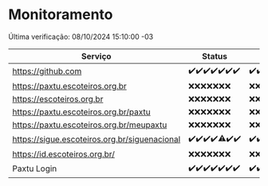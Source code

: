 # Monitoramento

Última verificação: 08/10/2024 15:10:00 -03

|Serviço|Status|Últimas 24h|
|---|---|---|
|https://github.com|<span title="2024-10-01: OK=23">✔️</span><span title="2024-10-02: OK=23">✔️</span><span title="2024-10-03: OK=23">✔️</span><span title="2024-10-04: OK=23">✔️</span><span title="2024-10-05: OK=23">✔️</span><span title="2024-10-06: OK=23">✔️</span><span title="2024-10-07: OK=17">✔️</span>|<span title="07/10/2024 15:11:00 -03 : 200">✔️</span><span title="07/10/2024 16:06:00 -03 : 200">✔️</span><span title="07/10/2024 17:08:00 -03 : 200">✔️</span><span title="07/10/2024 18:07:00 -03 : 200">✔️</span><span title="07/10/2024 19:08:00 -03 : 200">✔️</span><span title="07/10/2024 20:07:00 -03 : 200">✔️</span><span title="07/10/2024 21:39:00 -03 : 200">✔️</span><span title="07/10/2024 23:13:00 -03 : 200">✔️</span><span title="08/10/2024 00:16:00 -03 : 200">✔️</span><span title="08/10/2024 01:10:00 -03 : 200">✔️</span><span title="08/10/2024 02:08:00 -03 : 200">✔️</span><span title="08/10/2024 03:12:00 -03 : 200">✔️</span><span title="08/10/2024 04:08:00 -03 : 200">✔️</span><span title="08/10/2024 05:11:00 -03 : 200">✔️</span><span title="08/10/2024 06:08:00 -03 : 200">✔️</span><span title="08/10/2024 07:08:00 -03 : 200">✔️</span><span title="08/10/2024 08:07:00 -03 : 200">✔️</span><span title="08/10/2024 09:15:00 -03 : 200">✔️</span><span title="08/10/2024 10:16:00 -03 : 200">✔️</span><span title="08/10/2024 11:09:00 -03 : 200">✔️</span><span title="08/10/2024 12:08:00 -03 : 200">✔️</span><span title="08/10/2024 13:10:00 -03 : 200">✔️</span><span title="08/10/2024 14:07:00 -03 : 200">✔️</span><span title="08/10/2024 15:10:00 -03 : 200">✔️</span>|
|https://paxtu.escoteiros.org.br|<span title="2024-10-01: Falhas=23">❌</span><span title="2024-10-02: Falhas=23">❌</span><span title="2024-10-03: Falhas=23">❌</span><span title="2024-10-04: Falhas=23">❌</span><span title="2024-10-05: Falhas=23">❌</span><span title="2024-10-06: Falhas=23">❌</span><span title="2024-10-07: Falhas=17">❌</span>|<span title="07/10/2024 15:11:00 -03 : 403">❌</span><span title="07/10/2024 16:06:00 -03 : 403">❌</span><span title="07/10/2024 17:08:00 -03 : 403">❌</span><span title="07/10/2024 18:07:00 -03 : 403">❌</span><span title="07/10/2024 19:08:00 -03 : 403">❌</span><span title="07/10/2024 20:07:00 -03 : 403">❌</span><span title="07/10/2024 21:39:00 -03 : 403">❌</span><span title="07/10/2024 23:13:00 -03 : 403">❌</span><span title="08/10/2024 00:16:00 -03 : 403">❌</span><span title="08/10/2024 01:10:00 -03 : 403">❌</span><span title="08/10/2024 02:08:00 -03 : 403">❌</span><span title="08/10/2024 03:12:00 -03 : 403">❌</span><span title="08/10/2024 04:08:00 -03 : 403">❌</span><span title="08/10/2024 05:11:00 -03 : 403">❌</span><span title="08/10/2024 06:08:00 -03 : 403">❌</span><span title="08/10/2024 07:08:00 -03 : 403">❌</span><span title="08/10/2024 08:07:00 -03 : 403">❌</span><span title="08/10/2024 09:15:00 -03 : 403">❌</span><span title="08/10/2024 10:16:00 -03 : 403">❌</span><span title="08/10/2024 11:09:00 -03 : 403">❌</span><span title="08/10/2024 12:08:00 -03 : 403">❌</span><span title="08/10/2024 13:10:00 -03 : 403">❌</span><span title="08/10/2024 14:07:00 -03 : 403">❌</span><span title="08/10/2024 15:10:00 -03 : 403">❌</span>|
|https://escoteiros.org.br|<span title="2024-10-01: Falhas=23">❌</span><span title="2024-10-02: Falhas=23">❌</span><span title="2024-10-03: Falhas=23">❌</span><span title="2024-10-04: Falhas=23">❌</span><span title="2024-10-05: Falhas=23">❌</span><span title="2024-10-06: Falhas=23">❌</span><span title="2024-10-07: Falhas=17">❌</span>|<span title="07/10/2024 15:11:00 -03 : 403">❌</span><span title="07/10/2024 16:06:00 -03 : 403">❌</span><span title="07/10/2024 17:08:00 -03 : 403">❌</span><span title="07/10/2024 18:07:00 -03 : 403">❌</span><span title="07/10/2024 19:08:00 -03 : 403">❌</span><span title="07/10/2024 20:07:00 -03 : 403">❌</span><span title="07/10/2024 21:39:00 -03 : 403">❌</span><span title="07/10/2024 23:13:00 -03 : 403">❌</span><span title="08/10/2024 00:16:00 -03 : 403">❌</span><span title="08/10/2024 01:10:00 -03 : 403">❌</span><span title="08/10/2024 02:08:00 -03 : 403">❌</span><span title="08/10/2024 03:12:00 -03 : 403">❌</span><span title="08/10/2024 04:08:00 -03 : 403">❌</span><span title="08/10/2024 05:11:00 -03 : 403">❌</span><span title="08/10/2024 06:08:00 -03 : 403">❌</span><span title="08/10/2024 07:08:00 -03 : 403">❌</span><span title="08/10/2024 08:07:00 -03 : 403">❌</span><span title="08/10/2024 09:15:00 -03 : 403">❌</span><span title="08/10/2024 10:16:00 -03 : 403">❌</span><span title="08/10/2024 11:09:00 -03 : 403">❌</span><span title="08/10/2024 12:08:00 -03 : 403">❌</span><span title="08/10/2024 13:10:00 -03 : 403">❌</span><span title="08/10/2024 14:07:00 -03 : 403">❌</span><span title="08/10/2024 15:10:00 -03 : 403">❌</span>|
|https://paxtu.escoteiros.org.br/paxtu|<span title="2024-10-01: Falhas=23">❌</span><span title="2024-10-02: Falhas=23">❌</span><span title="2024-10-03: Falhas=23">❌</span><span title="2024-10-04: Falhas=23">❌</span><span title="2024-10-05: Falhas=23">❌</span><span title="2024-10-06: Falhas=23">❌</span><span title="2024-10-07: Falhas=17">❌</span>|<span title="07/10/2024 15:11:00 -03 : 403">❌</span><span title="07/10/2024 16:06:00 -03 : 403">❌</span><span title="07/10/2024 17:08:00 -03 : 403">❌</span><span title="07/10/2024 18:07:00 -03 : 403">❌</span><span title="07/10/2024 19:08:00 -03 : 403">❌</span><span title="07/10/2024 20:07:00 -03 : 403">❌</span><span title="07/10/2024 21:39:00 -03 : 403">❌</span><span title="07/10/2024 23:13:00 -03 : 403">❌</span><span title="08/10/2024 00:16:00 -03 : 403">❌</span><span title="08/10/2024 01:10:00 -03 : 403">❌</span><span title="08/10/2024 02:08:00 -03 : 403">❌</span><span title="08/10/2024 03:12:00 -03 : 403">❌</span><span title="08/10/2024 04:08:00 -03 : 403">❌</span><span title="08/10/2024 05:12:00 -03 : 403">❌</span><span title="08/10/2024 06:08:00 -03 : 403">❌</span><span title="08/10/2024 07:08:00 -03 : 403">❌</span><span title="08/10/2024 08:07:00 -03 : 403">❌</span><span title="08/10/2024 09:15:00 -03 : 403">❌</span><span title="08/10/2024 10:16:00 -03 : 403">❌</span><span title="08/10/2024 11:09:00 -03 : 403">❌</span><span title="08/10/2024 12:08:00 -03 : 403">❌</span><span title="08/10/2024 13:10:00 -03 : 403">❌</span><span title="08/10/2024 14:07:00 -03 : 403">❌</span><span title="08/10/2024 15:10:00 -03 : 403">❌</span>|
|https://paxtu.escoteiros.org.br/meupaxtu|<span title="2024-10-01: Falhas=23">❌</span><span title="2024-10-02: Falhas=23">❌</span><span title="2024-10-03: Falhas=23">❌</span><span title="2024-10-04: Falhas=23">❌</span><span title="2024-10-05: Falhas=23">❌</span><span title="2024-10-06: Falhas=23">❌</span><span title="2024-10-07: Falhas=17">❌</span>|<span title="07/10/2024 15:11:00 -03 : 403">❌</span><span title="07/10/2024 16:06:00 -03 : 403">❌</span><span title="07/10/2024 17:08:00 -03 : 403">❌</span><span title="07/10/2024 18:07:00 -03 : 403">❌</span><span title="07/10/2024 19:08:00 -03 : 403">❌</span><span title="07/10/2024 20:07:00 -03 : 403">❌</span><span title="07/10/2024 21:39:00 -03 : 403">❌</span><span title="07/10/2024 23:13:00 -03 : 403">❌</span><span title="08/10/2024 00:16:00 -03 : 403">❌</span><span title="08/10/2024 01:10:00 -03 : 403">❌</span><span title="08/10/2024 02:08:00 -03 : 403">❌</span><span title="08/10/2024 03:12:00 -03 : 403">❌</span><span title="08/10/2024 04:08:00 -03 : 403">❌</span><span title="08/10/2024 05:12:00 -03 : 403">❌</span><span title="08/10/2024 06:08:00 -03 : 403">❌</span><span title="08/10/2024 07:08:00 -03 : 403">❌</span><span title="08/10/2024 08:07:00 -03 : 403">❌</span><span title="08/10/2024 09:15:00 -03 : 403">❌</span><span title="08/10/2024 10:16:00 -03 : 403">❌</span><span title="08/10/2024 11:09:00 -03 : 403">❌</span><span title="08/10/2024 12:08:00 -03 : 403">❌</span><span title="08/10/2024 13:10:00 -03 : 403">❌</span><span title="08/10/2024 14:07:00 -03 : 403">❌</span><span title="08/10/2024 15:10:00 -03 : 403">❌</span>|
|https://sigue.escoteiros.org.br/siguenacional|<span title="2024-10-01: OK=23">✔️</span><span title="2024-10-02: OK=23">✔️</span><span title="2024-10-03: OK=23">✔️</span><span title="2024-10-04: OK=23">✔️</span><span title="2024-10-05: OK=22, Falhas=1">⚠️</span><span title="2024-10-06: OK=23">✔️</span><span title="2024-10-07: OK=17">✔️</span>|<span title="07/10/2024 15:11:00 -03 : 200">✔️</span><span title="07/10/2024 16:06:00 -03 : 200">✔️</span><span title="07/10/2024 17:08:00 -03 : 200">✔️</span><span title="07/10/2024 18:07:00 -03 : 200">✔️</span><span title="07/10/2024 19:08:00 -03 : 200">✔️</span><span title="07/10/2024 20:07:00 -03 : 200">✔️</span><span title="07/10/2024 21:39:00 -03 : 200">✔️</span><span title="07/10/2024 23:13:00 -03 : 200">✔️</span><span title="08/10/2024 00:16:00 -03 : 200">✔️</span><span title="08/10/2024 01:10:00 -03 : 200">✔️</span><span title="08/10/2024 02:08:00 -03 : 200">✔️</span><span title="08/10/2024 03:12:00 -03 : 200">✔️</span><span title="08/10/2024 04:08:00 -03 : 200">✔️</span><span title="08/10/2024 05:12:00 -03 : 200">✔️</span><span title="08/10/2024 06:08:00 -03 : 200">✔️</span><span title="08/10/2024 07:08:00 -03 : 200">✔️</span><span title="08/10/2024 08:07:00 -03 : 200">✔️</span><span title="08/10/2024 09:15:00 -03 : 200">✔️</span><span title="08/10/2024 10:16:00 -03 : 0">❌</span><span title="08/10/2024 11:09:00 -03 : 200">✔️</span><span title="08/10/2024 12:08:00 -03 : 200">✔️</span><span title="08/10/2024 13:10:00 -03 : 200">✔️</span><span title="08/10/2024 14:07:00 -03 : 200">✔️</span><span title="08/10/2024 15:10:00 -03 : 200">✔️</span>|
|https://id.escoteiros.org.br/|<span title="2024-10-01: Falhas=23">❌</span><span title="2024-10-02: Falhas=23">❌</span><span title="2024-10-03: Falhas=23">❌</span><span title="2024-10-04: Falhas=23">❌</span><span title="2024-10-05: Falhas=23">❌</span><span title="2024-10-06: Falhas=23">❌</span><span title="2024-10-07: Falhas=17">❌</span>|<span title="07/10/2024 15:11:00 -03 : 403">❌</span><span title="07/10/2024 16:06:00 -03 : 403">❌</span><span title="07/10/2024 17:08:00 -03 : 403">❌</span><span title="07/10/2024 18:07:00 -03 : 403">❌</span><span title="07/10/2024 19:08:00 -03 : 403">❌</span><span title="07/10/2024 20:07:00 -03 : 403">❌</span><span title="07/10/2024 21:39:00 -03 : 403">❌</span><span title="07/10/2024 23:13:00 -03 : 403">❌</span><span title="08/10/2024 00:16:00 -03 : 403">❌</span><span title="08/10/2024 01:10:00 -03 : 403">❌</span><span title="08/10/2024 02:08:00 -03 : 403">❌</span><span title="08/10/2024 03:12:00 -03 : 403">❌</span><span title="08/10/2024 04:08:00 -03 : 403">❌</span><span title="08/10/2024 05:12:00 -03 : 403">❌</span><span title="08/10/2024 06:08:00 -03 : 403">❌</span><span title="08/10/2024 07:08:00 -03 : 403">❌</span><span title="08/10/2024 08:07:00 -03 : 403">❌</span><span title="08/10/2024 09:15:00 -03 : 403">❌</span><span title="08/10/2024 10:16:00 -03 : 403">❌</span><span title="08/10/2024 11:09:00 -03 : 403">❌</span><span title="08/10/2024 12:08:00 -03 : 403">❌</span><span title="08/10/2024 13:10:00 -03 : 403">❌</span><span title="08/10/2024 14:07:00 -03 : 403">❌</span><span title="08/10/2024 15:10:00 -03 : 403">❌</span>|
|Paxtu Login|<span title="2024-10-01: OK=23">✔️</span><span title="2024-10-02: OK=23">✔️</span><span title="2024-10-03: OK=23">✔️</span><span title="2024-10-04: OK=23">✔️</span><span title="2024-10-05: OK=23">✔️</span><span title="2024-10-06: OK=23">✔️</span><span title="2024-10-07: OK=17">✔️</span>|<span title="07/10/2024 15:11:00 -03 : 200">✔️</span><span title="07/10/2024 16:06:00 -03 : 200">✔️</span><span title="07/10/2024 17:08:00 -03 : 200">✔️</span><span title="07/10/2024 18:07:00 -03 : 200">✔️</span><span title="07/10/2024 19:08:00 -03 : 200">✔️</span><span title="07/10/2024 20:07:00 -03 : 200">✔️</span><span title="07/10/2024 21:39:00 -03 : 200">✔️</span><span title="07/10/2024 23:13:00 -03 : 200">✔️</span><span title="08/10/2024 00:16:00 -03 : 200">✔️</span><span title="08/10/2024 01:10:00 -03 : 200">✔️</span><span title="08/10/2024 02:08:00 -03 : 200">✔️</span><span title="08/10/2024 03:12:00 -03 : 200">✔️</span><span title="08/10/2024 04:08:00 -03 : 200">✔️</span><span title="08/10/2024 05:12:00 -03 : 200">✔️</span><span title="08/10/2024 06:08:00 -03 : 200">✔️</span><span title="08/10/2024 07:08:00 -03 : 530">❌</span><span title="08/10/2024 08:07:00 -03 : 200">✔️</span><span title="08/10/2024 09:15:00 -03 : 200">✔️</span><span title="08/10/2024 10:16:00 -03 : 200">✔️</span><span title="08/10/2024 11:09:00 -03 : 200">✔️</span><span title="08/10/2024 12:08:00 -03 : 200">✔️</span><span title="08/10/2024 13:10:00 -03 : 200">✔️</span><span title="08/10/2024 14:07:00 -03 : 200">✔️</span><span title="08/10/2024 15:10:00 -03 : 200">✔️</span>|
